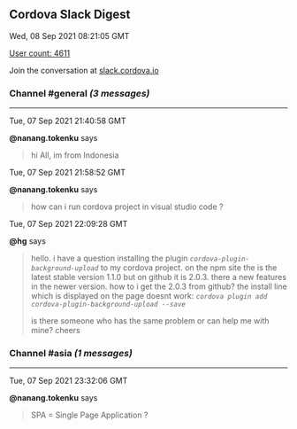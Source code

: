 ## Cordova Slack Digest
Wed, 08 Sep 2021 08:21:05 GMT

[User count: 4611](https://cordova.slack.com/)


Join the conversation at [slack.cordova.io](http://slack.cordova.io/)

### __Channel #general__ _(3 messages)_
---

Tue, 07 Sep 2021 21:40:58 GMT

__@nanang.tokenku__ says 
> hi All, im from Indonesia
> 

Tue, 07 Sep 2021 21:58:52 GMT

__@nanang.tokenku__ says 
> how can i run cordova project in visual studio code ?
> 

Tue, 07 Sep 2021 22:09:28 GMT

__@hg__ says 
> hello. i have a question installing the plugin *`cordova-plugin-background-upload`* to my cordova project. on the npm site the is the latest stable version 1.1.0 but on github it is 2.0.3. there a new features in the newer version. how to i get the 2.0.3 from github? the install line which is displayed on the page doesnt work: *`cordova plugin add cordova-plugin-background-upload --save`*
> 
> is there someone who has the same problem or can help me with mine? cheers
> 

### __Channel #asia__ _(1 messages)_
---

Tue, 07 Sep 2021 23:32:06 GMT

__@nanang.tokenku__ says 
> SPA = Single Page Application ?
> 
